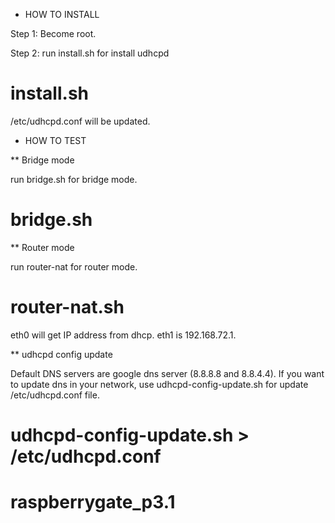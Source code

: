 * HOW TO INSTALL

Step 1: Become root.

Step 2: run install.sh for install udhcpd

 # install.sh

/etc/udhcpd.conf will be updated.


* HOW TO TEST

** Bridge mode

run bridge.sh for bridge mode.

 # bridge.sh

** Router mode 

run router-nat for router mode.

 # router-nat.sh

eth0 will get IP address from dhcp.
eth1 is 192.168.72.1.

** udhcpd config update

Default DNS servers are google dns server (8.8.8.8 and 8.8.4.4).  If
you want to update dns in your network, use udhcpd-config-update.sh
for update /etc/udhcpd.conf file.

# udhcpd-config-update.sh > /etc/udhcpd.conf 


# raspberrygate_p3.1